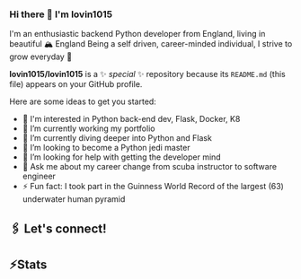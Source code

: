 ### Hi there 👋 I'm lovin1015

I'm an enthusiastic backend Python developer from England, living in beautiful 🏔 England
Being a self driven, career-minded individual, I strive to grow everyday 💪

**lovin1015/lovin1015** is a ✨ _special_ ✨ repository because its `README.md` (this file) appears on your GitHub profile.

Here are some ideas to get you started:

- 🧐 I'm interested in Python back-end dev, Flask, Docker, K8
- 🔭 I’m currently working my portfolio
- 🌱 I’m currently diving deeper into Python and Flask
- 👯 I’m looking to become a Python jedi master
- 🤔 I’m looking for help with getting the developer mind
- 💬 Ask me about my career change from scuba instructor to software engineer
- ⚡ Fun fact: I took part in the Guinness World Record of the largest (63) underwater human pyramid

## 🖇️ Let's connect!

## ⚡Stats
